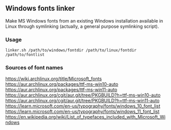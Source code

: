 ## Windows fonts linker ##

Make MS Windows fonts from an existing Windows installation available in Linux through symlinking (actually, a general purpose symlinking script).

### Usage ###
```
linker.sh /path/to/windows/fontdir /path/to/linux/fontdir /path/to/fontlist
```

### Sources of font names ###

https://wiki.archlinux.org/title/Microsoft_fonts
https://aur.archlinux.org/packages/ttf-ms-win10-auto
https://aur.archlinux.org/packages/ttf-ms-win11-auto
https://aur.archlinux.org/cgit/aur.git/tree/PKGBUILD?h=ttf-ms-win10-auto
https://aur.archlinux.org/cgit/aur.git/tree/PKGBUILD?h=ttf-ms-win11-auto
https://learn.microsoft.com/en-us/typography/fonts/windows_10_font_list
https://learn.microsoft.com/en-us/typography/fonts/windows_11_font_list
https://en.wikipedia.org/wiki/List_of_typefaces_included_with_Microsoft_Windows
